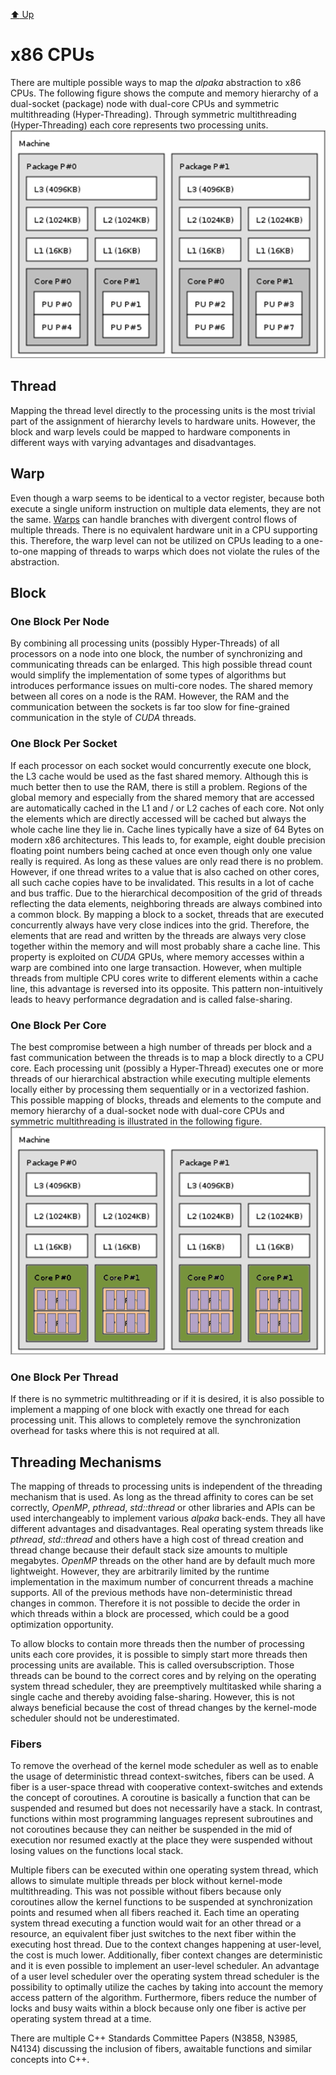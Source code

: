 [:arrow_up: Up](../Mapping.md)

x86 CPUs
========

There are multiple possible ways to map the *alpaka* abstraction to x86 CPUs.
The following figure shows the compute and memory hierarchy of a dual-socket (package) node with dual-core CPUs and symmetric multithreading (Hyper-Threading).
Through symmetric multithreading (Hyper-Threading) each core represents two processing units.
![x86_cpu](x86/x86_cpu.png)

Thread
------

Mapping the thread level directly to the processing units is the most trivial part of the assignment of hierarchy levels to hardware units.
However, the block and warp levels could be mapped to hardware components in different ways with varying advantages and disadvantages.

Warp
----

Even though a warp seems to be identical to a vector register, because both execute a single uniform instruction on multiple data elements, they are not the same.
[Warps](../../abstraction/Abstraction.md) can handle branches with divergent control flows of multiple threads.
There is no equivalent hardware unit in a CPU supporting this.
Therefore, the warp level can not be utilized on CPUs leading to a one-to-one mapping of threads to warps which does not violate the rules of the abstraction.

Block
-----

### One Block Per Node

By combining all processing units (possibly Hyper-Threads) of all processors on a node into one block, the number of synchronizing and communicating threads can be enlarged.
This high possible thread count would simplify the implementation of some types of algorithms but introduces performance issues on multi-core nodes.
The shared memory between all cores on a node is the RAM.
However, the RAM and the communication between the sockets is far too slow for fine-grained communication in the style of *CUDA* threads.

### One Block Per Socket

If each processor on each socket would concurrently execute one block, the L3 cache would be used as the fast shared memory.
Although this is much better then to use the RAM, there is still a problem.
Regions of the global memory and especially from the shared memory that are accessed are automatically cached in the L1 and / or L2 caches of each core.
Not only the elements which are directly accessed will be cached but always the whole cache line they lie in.
Cache lines typically have a size of 64 Bytes on modern x86 architectures.
This leads to, for example, eight double precision floating point numbers being cached at once even though only one value really is required.
As long as these values are only read there is no problem.
However, if one thread writes to a value that is also cached on other cores, all such cache copies have to be invalidated.
This results in a lot of cache and bus traffic.
Due to the hierarchical decomposition of the grid of threads reflecting the data elements, neighboring threads are always combined into a common block.
By mapping a block to a socket, threads that are executed concurrently always have very close indices into the grid.
Therefore, the elements that are read and written by the threads are always very close together within the memory and will most probably share a cache line.
This property is exploited on *CUDA* GPUs, where memory accesses within a warp are combined into one large transaction.
However, when multiple threads from multiple CPU cores write to different elements within a cache line, this advantage is reversed into its opposite.
This pattern non-intuitively leads to heavy performance degradation and is called false-sharing.

### One Block Per Core

The best compromise between a high number of threads per block and a fast communication between the threads is to map a block directly to a CPU core.
Each processing unit (possibly a Hyper-Thread) executes one or more threads of our hierarchical abstraction while executing multiple elements locally either by processing them sequentially or in a vectorized fashion.
This possible mapping of blocks, threads and elements to the compute and memory hierarchy of a dual-socket node with dual-core CPUs and symmetric multithreading is illustrated in the following figure.
![x86_cpu](x86/x86_cpu_mapping.png)

### One Block Per Thread

If there is no symmetric multithreading or if it is desired, it is also possible to implement a mapping of one block with exactly one thread for each processing unit.
This allows to completely remove the synchronization overhead for tasks where this is not required at all.

Threading Mechanisms
--------------------

The mapping of threads to processing units is independent of the threading mechanism that is used.
As long as the thread affinity to cores can be set correctly, *OpenMP*, *pthread*, *std::thread* or other libraries and APIs can be used interchangeably to implement various *alpaka* back-ends.
They all have different advantages and disadvantages.
Real operating system threads like *pthread*, *std::thread* and others have a high cost of thread creation and thread change because their default stack size amounts to multiple megabytes.
*OpenMP* threads on the other hand are by default much more lightweight.
However, they are arbitrarily limited by the runtime implementation in the maximum number of concurrent threads a machine supports.
All of the previous methods have non-deterministic thread changes in common.
Therefore it is not possible to decide the order in which threads within a block are processed, which could be a good optimization opportunity.

To allow blocks to contain more threads then the number of processing units each core provides, it is possible to simply start more threads then processing units are available.
This is called oversubscription.
Those threads can be bound to the correct cores and by relying on the operating system thread scheduler, they are preemptively multitasked while sharing a single cache and thereby avoiding false-sharing.
However, this is not always beneficial because the cost of thread changes by the kernel-mode scheduler should not be underestimated.

### Fibers

To remove the overhead of the kernel mode scheduler as well as to enable the usage of deterministic thread context-switches, fibers can be used.
A fiber is a user-space thread with cooperative context-switches and extends the concept of coroutines.
A coroutine is basically a function that can be suspended and resumed but does not necessarily have a stack.
In contrast, functions within most programming languages represent subroutines and not coroutines because they can neither be suspended in the mid of execution nor resumed exactly at the place they were suspended without losing values on the functions local stack.

Multiple fibers can be executed within one operating system thread, which allows to simulate multiple threads per block without kernel-mode multithreading.
This was not possible without fibers because only coroutines allow the kernel functions to be suspended at synchronization points and resumed when all fibers reached it.
Each time an operating system thread executing a function would wait for an other thread or a resource, an equivalent fiber just switches to the next fiber within the executing host thread.
Due to the context changes happening at user-level, the cost is much lower.
Additionally, fiber context changes are deterministic and it is even possible to implement an user-level scheduler.
An advantage of a user level scheduler over the operating system thread scheduler is the possibility to optimally utilize the caches by taking into account the memory access pattern of the algorithm.
Furthermore, fibers reduce the number of locks and busy waits within a block because only one fiber is active per operating system thread at a time.

There are multiple C++ Standards Committee Papers (N3858, N3985, N4134) discussing the inclusion of fibers, awaitable functions and similar concepts into C++.
